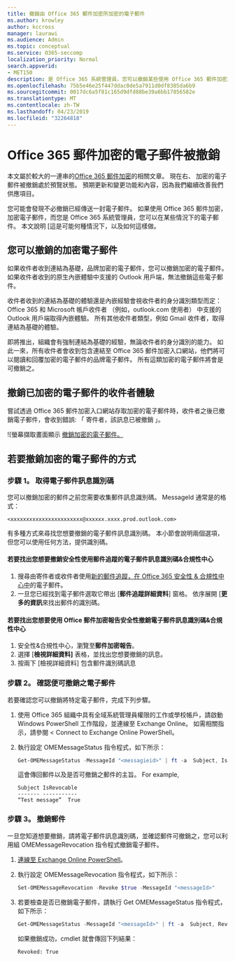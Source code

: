 ```yaml
---
title: 撤銷由 Office 365 郵件加密所加密的電子郵件
ms.author: krowley
author: kccross
manager: laurawi
ms.audience: Admin
ms.topic: conceptual
ms.service: O365-seccomp
localization_priority: Normal
search.appverid:
- MET150
description: 是 Office 365 系統管理員，您可以撤銷某些使用 Office 365 郵件加密所加密的電子郵件。
ms.openlocfilehash: 75b5e46e25f447ddac0de5a7911d0df8385da6b9
ms.sourcegitcommit: 0017dc6a5f81c165d9dfd88be39a6bb17856582e
ms.translationtype: MT
ms.contentlocale: zh-TW
ms.lasthandoff: 04/23/2019
ms.locfileid: "32264818"
---
```

# <a name="office-365-message-encryption-email-revocation"></a>Office 365 郵件加密的電子郵件被撤銷

本文屬於較大的一連串的[Office 365 郵件加密](ome.md)的相關文章。 現在右、 加密的電子郵件被撤銷處於預覽狀態。 預期更新和變更功能和內容，因為我們繼續改善我們供應項目。

您可能會發現不必撤銷已經傳送一封電子郵件。 如果使用 Office 365 郵件加密，加密電子郵件，而您是 Office 365 系統管理員，您可以在某些情況下的電子郵件。 本文說明 [這是可能何種情況下，以及如何這樣做。
  
## <a name="encrypted-emails-that-you-can-revoke"></a>您可以撤銷的加密電子郵件

如果收件者收到連結為基礎，品牌加密的電子郵件，您可以撤銷加密的電子郵件。 如果收件者收到的原生內嵌體驗中支援的 Outlook 用戶端，無法撤銷這些電子郵件。

收件者收到的連結為基礎的體驗還是內嵌經驗會視收件者的身分識別類型而定： Office 365 和 Microsoft 帳戶收件者 （例如，outlook.com 使用者） 中支援的 Outlook 用戶端取得內嵌體驗。 所有其他收件者類型，例如 Gmail 收件者，取得連結為基礎的體驗。

即將推出，組織會有強制連結為基礎的經驗，無論收件者的身分識別的能力。 如此一來，所有收件者會收到包含連結至 Office 365 郵件加密入口網站，他們將可以閱讀和回覆加密的電子郵件的品牌電子郵件。 所有這類加密的電子郵件將會是可撤銷之。
  
## <a name="recipient-experience-for-revoked-encrypted-emails"></a>撤銷已加密的電子郵件的收件者體驗

嘗試透過 Office 365 郵件加密入口網站存取加密的電子郵件時，收件者之後已撤銷電子郵件，會收到錯誤: 「 寄件者，該訊息已被撤銷 」。

![螢幕擷取畫面顯示 [撤銷加密的電子郵件。](media/revoked-encrypted-email.png)

## <a name="how-to-revoke-an-encrypted-email"></a>若要撤銷加密的電子郵件的方式

### <a name="step-1-obtain-the-message-id-of-the-email"></a>步驟 1。 取得電子郵件訊息識別碼

您可以撤銷加密的郵件之前您需要收集郵件訊息識別碼。 MessageId 通常是的格式：

`<xxxxxxxxxxxxxxxxxxxxxxx@xxxxxx.xxxx.prod.outlook.com>`  

有多種方式來尋找您想要撤銷的電子郵件訊息識別碼。 本小節會說明兩個選項，但您可以使用任何方法，提供識別碼。

#### <a name="to-identify-the-message-id-of-the-email-you-want-to-revoke-by-using-message-trace-in-the-security-amp-compliance-center"></a>若要找出您想要撤銷安全性使用郵件追蹤的電子郵件訊息識別碼&amp;合規性中心

1. 搜尋由寄件者或收件者使用[新的郵件追蹤，在 Office 365 安全性 & 合規性中心中](https://blogs.technet.microsoft.com/exchange/2018/05/02/new-message-trace-in-office-365-security-compliance-center/)的電子郵件。
2. 一旦您已經找到電子郵件選取它帶出 [**郵件追蹤詳細資料**] 窗格。 依序展開 [**更多的資訊**來找出郵件的識別碼。

#### <a name="to-identify-the-message-id-of-the-email-you-want-to-revoke-by-using-office-message-encryption-reports-in-the-security-amp-compliance-center"></a>若要找出您想要使用 Office 郵件加密報告安全性撤銷電子郵件訊息識別碼&amp;合規性中心

1. 安全性&amp;合規性中心，瀏覽至**郵件加密報告**。
2. 選擇 [**檢視詳細資料]** 表格，並找出您想要撤銷的訊息。
3. 按兩下 [檢視詳細資料] 包含郵件識別碼訊息

### <a name="step-2-verify-that-the-mail-is-revocable"></a>步驟 2。 確認便可撤銷之電子郵件

若要確認您可以撤銷將特定電子郵件，完成下列步驟。

1. 使用 Office 365 組織中具有全域系統管理員權限的工作或學校帳戶，請啟動 Windows PowerShell 工作階段，並連線至 Exchange Online。 如需相關指示，請參閱 < <b0>Connect to Exchange Online PowerShell</b0>。

2. 執行設定 OMEMessageStatus 指令程式，如下所示：
     ```powershell
     Get-OMEMessageStatus -MessageId "<messagieid>" | ft -a  Subject, IsRevocable
     ```

   這會傳回郵件以及是否可撤銷之郵件的主旨。 For example,

     ```text
     Subject IsRevocable
     ------- -----------
     “Test message”  True
     ```

### <a name="step-3-revoke-the-mail"></a>步驟 3。 撤銷郵件  

一旦您知道想要撤銷，請將電子郵件訊息識別碼，並確認郵件可撤銷之，您可以利用組 OMEMessageRevocation 指令程式撤銷電子郵件。

1. [連線至 Exchange Online PowerShell](https://aka.ms/exopowershell)。

2. 執行設定 OMEMessageRevocation 指令程式，如下所示：

    ```powershell
    Set-OMEMessageRevocation -Revoke $true -MessageId "<messageId>"
    ```

3. 若要檢查是否已撤銷電子郵件，請執行 Get OMEMessageStatus 指令程式，如下所示：

    ```powershell
    Get-OMEMessageStatus -MessageId "<messageId>" | ft -a  Subject, Revoked
    ```  
    如果撤銷成功，cmdlet 就會傳回下列結果：  

    `Revoked: True`

